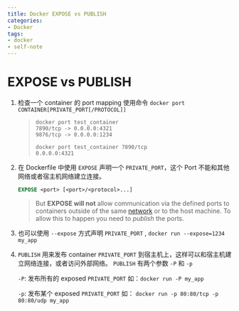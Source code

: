 ```yaml
---
title: Docker EXPOSE vs PUBLISH
categories:
- Docker
tags:
- docker
- self-note
---
```


# EXPOSE vs PUBLISH

1. 检查一个 container 的 port mapping 使用命令 `docker port CONTAINER[PRIVATE_PORT[/PROTOCOL]]`

   > ```shell
   > docker port test_container
   > 7890/tcp -> 0.0.0.0:4321
   > 9876/tcp -> 0.0.0.0:1234
   > 
   > docker port test_container 7890/tcp
   > 0.0.0.0:4321
   > ```

2. 在 Dockerfile 中使用 `EXPOSE` 声明一个 `PRIVATE_PORT`，这个 Port 不能和其他网络或者宿主机网络建立连接。

   ```dockerfile
   EXPOSE <port> [<port>/<protocol>...]
   ```

   > But **EXPOSE will not** allow communication via the defined ports to containers outside of the same [network](https://docs.docker.com/network/) or to the host machine. To allow this to happen you need to *publish* the ports.

3. 也可以使用 `--expose` 方式声明 `PRIVATE_PORT`  , `docker run --expose=1234 my_app`

4. `PUBLISH` 用来发布 container   `PRIVATE_PORT` 到宿主机上，这样可以和宿主机建立网络连接，或者访问外部网络。 `PUBLISH` 有两个参数 `-P` 和 `-p`

   `-P`: 发布所有的 exposed `PRIVATE_PORT` 如：`docker run -P my_app`

   `-p`: 发布某个 exposed `PRIVATE_PORT` 如： `docker run -p 80:80/tcp -p 80:80/udp my_app`

